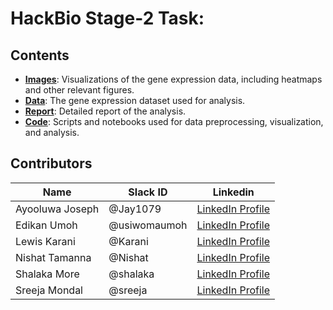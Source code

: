# HackBio Stage-2 Task: 

## Contents
- **[Images](./Stage%202%20Task/Images/)**: Visualizations of the gene expression data, including heatmaps and other relevant figures.
- **[Data](./Stage%202%20Task/data/)**: The gene expression dataset used for analysis.
- **[Report](./Stage%202%20Task/Report/)**: Detailed report of the analysis.
- **[Code](./Stage%202%20Task/code.md)**: Scripts and notebooks used for data preprocessing, visualization, and analysis.

 ## Contributors
|Name|Slack ID|Linkedin|
| ----------- |----------- |----------- |
|Ayooluwa Joseph|@Jay1079| <a href="https://www.linkedin.com/in/ayooluwa-joseph/" target="_blank">	LinkedIn Profile</a> |
|Edikan Umoh|@usiwomaumoh| <a href="https://www.linkedin.com/in/edikan-umoh/" target="_blank">	LinkedIn Profile</a>|
|Lewis Karani|@Karani|<a href="https://www.linkedin.com/in/lewis-karani/" target="_blank">	LinkedIn Profile</a>|
|Nishat Tamanna|@Nishat| <a href="." target="_blank">	LinkedIn Profile</a>|
|Shalaka More|@shalaka| <a href="https://www.linkedin.com/in/shalaka-more-03277913b/" target="_blank">	LinkedIn Profile</a>  |
|Sreeja Mondal|@sreeja| <a href="https://linkedin.com/in/sreejamondal263/" target="_blank">	LinkedIn Profile</a> |
